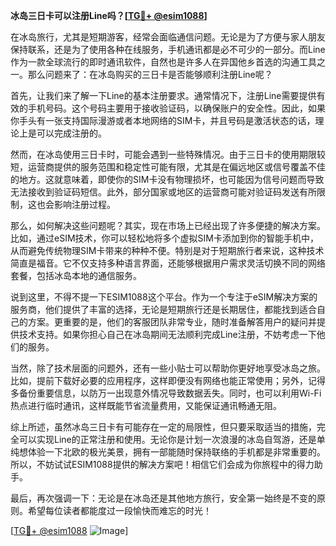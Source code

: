 **冰岛三日卡可以注册Line吗？[[TG💪+ @esim1088](https://t.me/s/esim1088)]**

在冰岛旅行，尤其是短期游客，经常会面临通信问题。无论是为了方便与家人朋友保持联系，还是为了使用各种在线服务，手机通讯都是必不可少的一部分。而Line作为一款全球流行的即时通讯软件，自然也是许多人在异国他乡首选的沟通工具之一。那么问题来了：在冰岛购买的三日卡是否能够顺利注册Line呢？

首先，让我们来了解一下Line的基本注册要求。通常情况下，注册Line需要提供有效的手机号码。这个号码主要用于接收验证码，以确保账户的安全性。因此，如果你手头有一张支持国际漫游或者本地网络的SIM卡，并且号码是激活状态的话，理论上是可以完成注册的。

然而，在冰岛使用三日卡时，可能会遇到一些特殊情况。由于三日卡的使用期限较短，运营商提供的服务范围和稳定性可能有限，尤其是在偏远地区或信号覆盖不佳的地方。这就意味着，即使你的SIM卡没有物理损坏，也可能因为信号问题而导致无法接收到验证码短信。此外，部分国家或地区的运营商可能对验证码发送有所限制，这也会影响注册过程。

那么，如何解决这些问题呢？其实，现在市场上已经出现了许多便捷的解决方案。比如，通过eSIM技术，你可以轻松地将多个虚拟SIM卡添加到你的智能手机中，从而避免传统物理SIM卡带来的种种不便。特别是对于短期旅行者来说，这种技术简直是福音。它不仅支持多种语言界面，还能够根据用户需求灵活切换不同的网络套餐，包括冰岛本地的通信服务。

说到这里，不得不提一下ESIM1088这个平台。作为一个专注于eSIM解决方案的服务商，他们提供了丰富的选择，无论是短期旅行还是长期居住，都能找到适合自己的方案。更重要的是，他们的客服团队非常专业，随时准备解答用户的疑问并提供技术支持。如果你担心自己在冰岛期间无法顺利完成Line注册，不妨考虑一下他们的服务。

当然，除了技术层面的问题外，还有一些小贴士可以帮助你更好地享受冰岛之旅。比如，提前下载好必要的应用程序，这样即便没有网络也能正常使用；另外，记得多备份重要信息，以防万一出现意外情况导致数据丢失。同时，也可以利用Wi-Fi热点进行临时通讯，这样既能节省流量费用，又能保证通讯畅通无阻。

综上所述，虽然冰岛三日卡有可能存在一定的局限性，但只要采取适当的措施，完全可以实现Line的正常注册和使用。无论你是计划一次浪漫的冰岛自驾游，还是单纯想体验一下北欧的极光美景，拥有一部能随时保持联络的手机都是非常重要的。所以，不妨试试ESIM1088提供的解决方案吧！相信它们会成为你旅程中的得力助手。

最后，再次强调一下：无论是在冰岛还是其他地方旅行，安全第一始终是不变的原则。希望每位读者都能度过一段愉快而难忘的时光！

[[TG💪+ @esim1088](https://t.me/s/esim1088) ![Image](https://i.postimg.cc/4NQfJmqS/Snipaste-2025-05-13-00-14-12.png)]